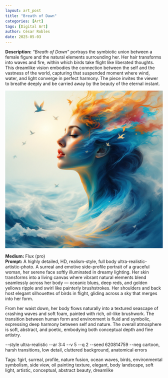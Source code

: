 ```yaml
---
layout: art_post
title: "Breath of Dawn"
categories: [Art]
tags: [Digital Art]
author: César Robles
date: 2025-05-03
---
```

**Description:** *“Breath of Dawn”* portrays the symbiotic union between a female figure and the natural elements surrounding her. Her hair transforms into waves and fire, within which birds take flight like liberated thoughts. This dreamlike vision embodies the connection between the self and the vastness of the world, capturing that suspended moment where wind, water, and light converge in perfect harmony. The piece invites the viewer to breathe deeply and be carried away by the beauty of the eternal instant.

![Breath of Dawn](/imag/digital_art/breath_of_dawn.jpg)

**Medium:** Flux (pro)\
**Prompt:** A highly detailed, HD, realism-style, full body ultra-realistic-artistic-photo. A surreal and emotive side-profile portrait of a graceful woman, her serene face softly illuminated in dreamy lighting. Her skin transforms into a living canvas where vibrant natural elements blend seamlessly across her body — oceanic blues, deep reds, and golden yellows ripple and swirl like painterly brushstrokes. Her shoulders and back host elegant silhouettes of birds in flight, gliding across a sky that merges into her form.

From her waist down, her body flows naturally into a textured seascape of crashing waves and soft foam, painted with rich, oil-like brushwork. The transition between human form and environment is fluid and symbolic, expressing deep harmony between self and nature. The overall atmosphere is soft, abstract, and poetic, embodying both conceptual depth and fine artistry.

--style ultra-realistic --ar 3:4 --v 5 --q 2 --seed 620814759 --neg cartoon, harsh transitions, low detail, cluttered background, anatomical errors

Tags: 1girl, surreal, profile, nature fusion, ocean waves, birds, environmental symbolism, side view, oil painting texture, elegant, body landscape, soft light, artistic, conceptual, abstract beauty, dreamlike